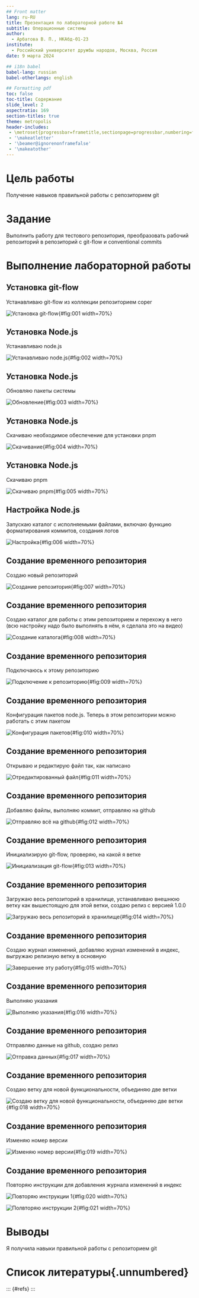 ```yaml
---
## Front matter
lang: ru-RU
title: Презентация по лабораторной работе №4
subtitle: Операционные системы
author:
  - Арбатова В. П., НКАбд-01-23
institute:
  - Российский университет дружбы народов, Москва, Россия
date: 9 марта 2024

## i18n babel
babel-lang: russian
babel-otherlangs: english

## Formatting pdf
toc: false
toc-title: Содержание
slide_level: 2
aspectratio: 169
section-titles: true
theme: metropolis
header-includes:
 - \metroset{progressbar=frametitle,sectionpage=progressbar,numbering=fraction}
 - '\makeatletter'
 - '\beamer@ignorenonframefalse'
 - '\makeatother'
---
```


# Цель работы

Получение навыков правильной работы с репозиторием git

# Задание

Выполнить работу для тестового репозитория, преобразовать рабочий репозиторий в репозиторий с git-flow и conventional commits

# Выполнение лабораторной работы
## Установка git-flow

Устанавливаю git-flow из коллекции репозиторием coper

![Установка git-flow](image/1.jpg){#fig:001 width=70%}

## Установка Node.js

Устанавливаю node.js

![Устанавливаю node.js](image/2.jpg){#fig:002 width=70%}

## Установка Node.js

Обновляю пакеты системы

![Обновление](image/3.jpg){#fig:003 width=70%}

## Установка Node.js

Скачиваю необходимое обеспечение для установки pnpm

![Скачивание](image/4.jpg){#fig:004 width=70%}

## Установка Node.js

Скачиваю pnpm

![Скачиваю pnpm](image/5.jpg){#fig:005 width=70%}

## Настройка Node.js

Запускаю каталог с исполняемыми файлами, включаю функцию форматирования коммитов, создания логов

![Настройка](image/6.jpg){#fig:006 width=70%}

## Создание временного репозитория

Создаю новый репозиторий

![Создание репозитория](image/7.jpg){#fig:007 width=70%}

## Создание временного репозитория

Создаю каталог для работы с этим репозиторием и перехожу в него (всю настройку надо было выполнять в нём, я сделала это на видео)

![Создание каталога](image/8.jpg){#fig:008 width=70%}

## Создание временного репозитория

Подключаюсь к этому репозиторию

![Подключение к репозиторию](image/9.jpg){#fig:009 width=70%}

## Создание временного репозитория

Конфигурация пакетов node.js. Теперь в этом репозитории можно работать с этим пакетом

![Конфигурация пакетов](image/10.jpg){#fig:010 width=70%}

## Создание временного репозитория

Открываю и редактирую файл так, как написано

![Отредактированный файл](image/11.jpg){#fig:011 width=70%}

## Создание временного репозитория

Добавляю файлы, выполняю коммит, отправляю на github

![Отправляю всё на github](image/12.jpg){#fig:012 width=70%}

## Создание временного репозитория

Инициализирую git-flow, проверяю, на какой я ветке

![Инициализация git-flow](image/13.jpg){#fig:013 width=70%}

## Создание временного репозитория

Загружаю весь репозиторий в хранилище, устанавливаю внешнюю ветку как вышестоящую для этой ветки, создаю релиз с версией 1.0.0

![Загружаю весь репозиторий в хранилище](image/14.jpg){#fig:014 width=70%}

## Создание временного репозитория

Создаю журнал изменений, добавляю журнал изменений в индекс, выгружаю релизную ветку в основную

![Завершение эту работу](image/15.jpg){#fig:015 width=70%}

## Создание временного репозитория

Выполняю указания

![Выполняю указания](image/16.jpg){#fig:016 width=70%}

## Создание временного репозитория

Отправляю данные на github, создаю релиз

![Отправка данных](image/17.jpg){#fig:017 width=70%}

## Создание временного репозитория

Создаю ветку для новой функциональности, объединяю две ветки

![Создаю ветку для новой функциональности, объединяю две ветки](image/18.jpg){#fig:018 width=70%}

## Создание временного репозитория

Изменяю номер версии

![Изменяю номер версии](image/19.jpg){#fig:019 width=70%}

## Создание временного репозитория

Повторяю инструкции для добавления журнала изменений в индекс

![Повторяю инструкции 1](image/20.jpg){#fig:020 width=70%}

![Полвторяю инструкции 2](image/21.jpg){#fig:021 width=70%}

# Выводы

Я получила навыки правильной работы с репозиторием git

# Список литературы{.unnumbered}

::: {#refs}
:::
